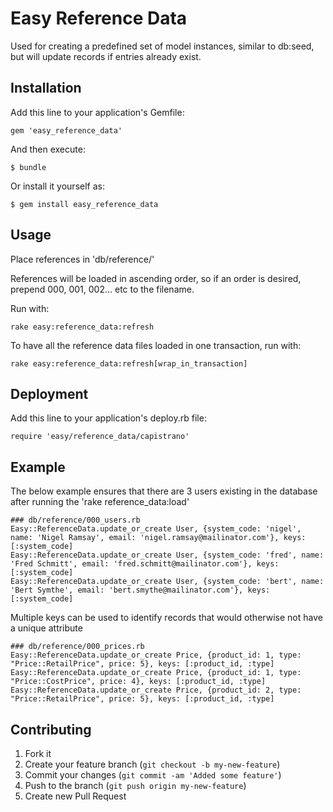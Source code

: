 # Easy Reference Data

Used for creating a predefined set of model instances, similar to db:seed, but will update records if entries already exist.

## Installation

Add this line to your application's Gemfile:

    gem 'easy_reference_data'

And then execute:

    $ bundle

Or install it yourself as:

    $ gem install easy_reference_data

## Usage

Place references in 'db/reference/'

References will be loaded in ascending order, so if an order is desired, prepend 000, 001, 002... etc to the filename.

Run with:

    rake easy:reference_data:refresh

To have all the reference data files loaded in one transaction, run with:

    rake easy:reference_data:refresh[wrap_in_transaction]

## Deployment

Add this line to your application's deploy.rb file:

    require 'easy/reference_data/capistrano'

## Example

The below example ensures that there are 3 users existing in the database after running the 'rake reference_data:load'

    ### db/reference/000_users.rb
    Easy::ReferenceData.update_or_create User, {system_code: 'nigel', name: 'Nigel Ramsay', email: 'nigel.ramsay@mailinator.com'}, keys: [:system_code]
    Easy::ReferenceData.update_or_create User, {system_code: 'fred', name: 'Fred Schmitt', email: 'fred.schmitt@mailinator.com'}, keys: [:system_code]
    Easy::ReferenceData.update_or_create User, {system_code: 'bert', name: 'Bert Symthe', email: 'bert.smythe@mailinator.com'}, keys: [:system_code]

Multiple keys can be used to identify records that would otherwise not have a unique attribute

    ### db/reference/000_prices.rb
    Easy::ReferenceData.update_or_create Price, {product_id: 1, type: "Price::RetailPrice", price: 5}, keys: [:product_id, :type]
    Easy::ReferenceData.update_or_create Price, {product_id: 1, type: "Price::CostPrice", price: 4}, keys: [:product_id, :type]
    Easy::ReferenceData.update_or_create Price, {product_id: 2, type: "Price::RetailPrice", price: 5}, keys: [:product_id, :type]

## Contributing

1. Fork it
2. Create your feature branch (`git checkout -b my-new-feature`)
3. Commit your changes (`git commit -am 'Added some feature'`)
4. Push to the branch (`git push origin my-new-feature`)
5. Create new Pull Request
